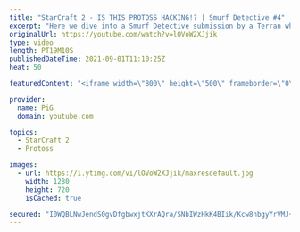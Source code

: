 ```yaml
---
title: "StarCraft 2 - IS THIS PROTOSS HACKING!? | Smurf Detective #4"
excerpt: "Here we dive into a Smurf Detective submission by a Terran who wonders whether his opponent is either a Starcraft smurf, hacker or both. What do you think?  🔥New Community Submission Series: SMURF DETECTIVE! So you think you have faced a Smurf. Send in your replay to RateMyStarCraft@gmail.com with your"
originalUrl: https://youtube.com/watch?v=lOVoW2XJjik
type: video
length: PT19M10S
publishedDateTime: 2021-09-01T11:10:25Z
heat: 50

featuredContent: "<iframe width=\"800\" height=\"500\" frameborder=\"0\" src=\"https://www.youtube.com/embed/lOVoW2XJjik\" allow=\"accelerometer; autoplay; encrypted-media; gyroscope; picture-in-picture\" allowfullscreen></iframe>"

provider:
  name: PiG
  domain: youtube.com

topics:
  - StarCraft 2
  - Protoss

images:
  - url: https://i.ytimg.com/vi/lOVoW2XJjik/maxresdefault.jpg
    width: 1280
    height: 720
    isCached: true

secured: "I0WQBLNwJendS0gvDfgbwxjtKXrAQra/SNbIWzHkK4BIik/Kcw8nbgyYrVMJ+2a/O+4rGKd8HVXY0fDHsZcice7dHyrNTowIkrM2vqAMZaZr15ss5GDTqC4F2iej+WDls6F0IQuMqT+JEaA0RzBrp2F7DokB9NyHUeanizOKJ8a4lx2pA9RHf1D54efIJofMKSEioTPTwnkFofIXc0ozV19+wsinxaH4csQafRgUOwQlO7pS9QmpCIjm0w9G17rfxCl4uAYU/RugtzGQCuxQkGxllxnsHDMoXeBeNe8pa+QaDFmqtii+X9V/kLUvVgBRKuqHyYoMeefRT8R5aob4p/emzvzZyBAflEiyz8xgIldalYgGGElwX4zI8riZ9AcS998t5FZIGvEZ5KGVS/E7MmoxIzAqAk2WicMVo1AWHgw=;5okFTK5DSUDtn/X8QlBXgg=="
---
```


